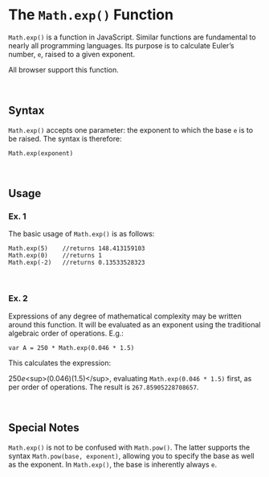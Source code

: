 The `Math.exp()` Function
=========================

`Math.exp()` is a function in JavaScript. Similar functions are fundamental to
nearly all programming languages. Its purpose is to calculate Euler’s number,
`e`, raised to a given exponent.

All browser support this function.

 

Syntax
------

`Math.exp()` accepts one parameter: the exponent to which the base `e` is to be
raised. The syntax is therefore:

`Math.exp(exponent)`

 

Usage
-----

### Ex. 1

The basic usage of `Math.exp()` is as follows:

~~~~~~~~~~~~~~~~~~~~~~~~~~~~~~~~~~~~~~~~~~~~~~~~~~~~~~~~~~~~~~~~~~~~~~~~~~~~~~~~
Math.exp(5)    //returns 148.413159103
Math.exp(0)    //returns 1
Math.exp(-2)   //returns 0.13533528323
~~~~~~~~~~~~~~~~~~~~~~~~~~~~~~~~~~~~~~~~~~~~~~~~~~~~~~~~~~~~~~~~~~~~~~~~~~~~~~~~

 

### Ex. 2

Expressions of any degree of mathematical complexity may be written around this
function. It will be evaluated as an exponent using the traditional algebraic
order of operations. E.g.:

~~~~~~~~~~~~~~~~~~~~~~~~~~~~~~~~~~~~~~~~~~~~~~~~~~~~~~~~~~~~~~~~~~~~~~~~~~~~~~~~
var A = 250 * Math.exp(0.046 * 1.5)
~~~~~~~~~~~~~~~~~~~~~~~~~~~~~~~~~~~~~~~~~~~~~~~~~~~~~~~~~~~~~~~~~~~~~~~~~~~~~~~~

This calculates the expression:

250*e*\<sup\>(0.046)(1.5)\</sup\>, evaluating `Math.exp(0.046 * 1.5)` first, as
per order of operations. The result is `267.85905228708657`.

 

Special Notes
-------------

`Math.exp()` is not to be confused with `Math.pow()`. The latter supports the
syntax `Math.pow(base, exponent)`, allowing you to specify the base as well as
the exponent. In `Math.exp()`, the base is inherently always `e`.
